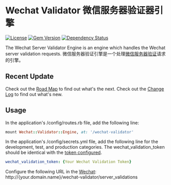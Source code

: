 # Wechat Validator 微信服务器验证器引擎

[![License](https://img.shields.io/badge/license-MIT-green.svg)](http://opensource.org/licenses/MIT)
[![Gem Version](https://badge.fury.io/rb/wechat-validator.svg)](https://badge.fury.io/rb/wechat-validator)
[![Dependency Status](https://gemnasium.com/badges/github.com/topbitdu/wechat-validator.svg)](https://gemnasium.com/github.com/topbitdu/wechat-validator)

The Wechat Server Validator Engine is an engine which handles the Wechat server validation requests.
微信服务器验证引擎是一个处理[微信服务器验证](http://mp.weixin.qq.com/wiki/8/f9a0b8382e0b77d87b3bcc1ce6fbc104.html#.E7.AC.AC.E4.BA.8C.E6.AD.A5.EF.BC.9A.E9.AA.8C.E8.AF.81.E6.9C.8D.E5.8A.A1.E5.99.A8.E5.9C.B0.E5.9D.80.E7.9A.84.E6.9C.89.E6.95.88.E6.80.A7)请求的引擎。

## Recent Update
Check out the [Road Map](ROADMAP.md) to find out what's the next.
Check out the [Change Log](CHANGELOG.md) to find out what's new.

## Usage
In the application's /config/routes.rb file, add the following line:
```ruby
mount Wechat::Validator::Engine, at: '/wechat-validator'
```

In the application's /config/secrets.yml file, add the following line for the development, test, and production categories. The wechat_validation_token should be identical with the [token configured](http://mp.weixin.qq.com/wiki/8/f9a0b8382e0b77d87b3bcc1ce6fbc104.html#.E7.AC.AC.E4.B8.80.E6.AD.A5.EF.BC.9A.E5.A1.AB.E5.86.99.E6.9C.8D.E5.8A.A1.E5.99.A8.E9.85.8D.E7.BD.AE).
```yaml
wechat_validation_token: {Your Wechat Validation Token}
```

Configure the following URL in the [Wechat](http://mp.weixin.qq.com/wiki/8/f9a0b8382e0b77d87b3bcc1ce6fbc104.html#.E7.AC.AC.E4.B8.80.E6.AD.A5.EF.BC.9A.E5.A1.AB.E5.86.99.E6.9C.8D.E5.8A.A1.E5.99.A8.E9.85.8D.E7.BD.AE):
http://{your.domain.name}/wechat-validator/server_validations

